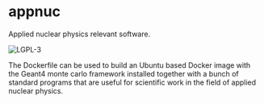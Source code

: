 # appnuc
Applied nuclear physics relevant software.

![LGPL-3](https://www.gnu.org/graphics/lgplv3-with-text-154x68.png)

The Dockerfile can be used to build an Ubuntu based Docker image with the Geant4 monte carlo framework installed together with a bunch of standard programs that are useful for scientific work in the field of applied nuclear physics.
